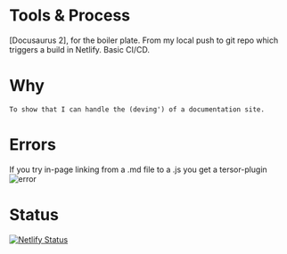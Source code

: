 # Tools & Process


[Docusaurus 2], for the boiler plate.
From my local push to git repo which triggers a build in Netlify. 
Basic CI/CD.

# Why

``` Lisp
To show that I can handle the (deving') of a documentation site. 
```

# Errors 

If you try in-page linking from a .md file to a .js you get a tersor-plugin
![error](http://github.com/facebook/docusaurus/discussions/6219)

# Status 

[![Netlify Status](https://api.netlify.com/api/v1/badges/0b05f840-3fec-46cf-87bd-faf269a44eca/deploy-status)](https://app.netlify.com/sites/chimerical-valkyrie-a9eb19/deploys)
